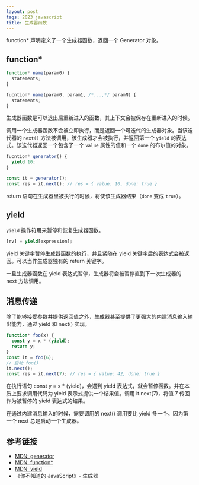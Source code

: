 ```yaml
---
layout: post
tags: 2023 javascript
title: 生成器函数
---
```


function\* 声明定义了一个生成器函数，返回一个 Generator 对象。

## function\*

```javascript
function* name(param0) {
  statements;
}

fucntion* name(param0, param1, /*...,*/ paramN) {
  statements;
}
```

生成器函数是可以退出后重新进入的函数，其上下文会被保存在重新进入的时候。

调用一个生成器函数不会被立即执行，而是返回一个可迭代的生成器对象。当该迭代器的 `next()` 方法被调用，该生成器才会被执行，并返回第一个 `yield` 的表达式。该迭代器返回一个包含了一个 `value` 属性的值和一个 `done` 的布尔值的对象。

```javascript
fucntion* generator() {
  yield 10;
}

const it = generator();
const res = it.next(); // res = { value: 10, done: true }
```

return 语句在生成器里被执行的时候，将使该生成器结束（`done` 变成 `true`）。

## yield

`yield` 操作符用来暂停和恢复生成器函数。

```javascript
[rv] = yield[expression];
```

yield 关键字暂停生成器函数的执行，并且紧随在 yield 关键字后的表达式会被返回。可以当作生成器独有的 return 关键字。

一旦生成器函数在 yield 表达式暂停，生成器将会被暂停直到下一次生成器的 next 方法调用。

## 消息传递

除了能够接受参数并提供返回值之外，生成器甚至提供了更强大的内建消息输入输出能力，通过 yield 和 next() 实现。

```javascript
function* foo(x) {
  const y = x * (yield);
  return y;
}
const it = foo(6);
// 启动 foo()
it.next();
const res = it.next(7); // res = { value: 42, done: true }
```

在执行语句 const y = x * (yield)，会遇到 yield 表达式，就会暂停函数。并在本质上要求调用代码为 yield 表示式提供一个结果值。调用 it.next(7)，将值 7 传回作为被暂停的 yield 表达式的结果。

在通过内建消息输入的时候，需要调用的 next() 调用要比 yield 多一个。因为第一个 next 总是启动一个生成器。

## 参考链接

- [MDN: generator](https://developer.mozilla.org/en-US/docs/Web/JavaScript/Reference/Global_Objects/Generator)
- [MDN: function\*](https://developer.mozilla.org/en-US/docs/Web/JavaScript/Reference/Statements/function*)
- [MDN: yield](https://developer.mozilla.org/en-US/docs/Web/JavaScript/Reference/Operators/yield)
- 《你不知道的 JavaScript》- 生成器
